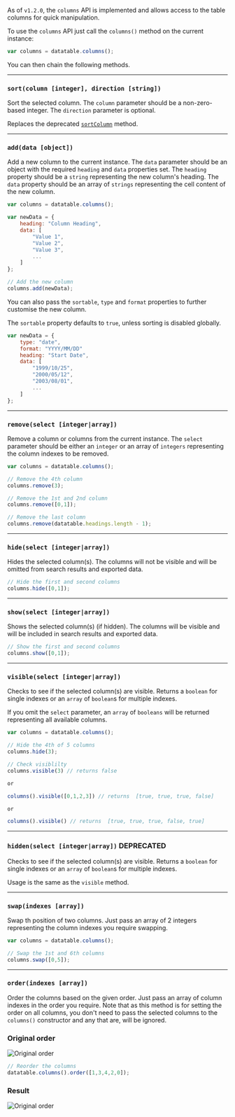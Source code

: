 As of `v1.2.0`, the `columns` API is implemented and allows access to the table columns for quick manipulation.

To use the `columns` API just call the `columns()` method on the current instance:

```javascript
var columns = datatable.columns();
```

You can then chain the following methods.

---

### `sort(column [integer], direction [string])`

Sort the selected column. The `column` parameter should be a non-zero-based integer. The `direction` parameter is optional.

Replaces the deprecated [`sortColumn`](https://github.com/Mobius1/Vanilla-DataTables/wiki/sortcolumn()) method.

---

### `add(data [object])`

Add a new column to the current instance. The `data` parameter should be an object with the required `heading` and `data` properties set. The `heading` property should be a `string` representing the new column's heading. The `data` property should be an array of `strings` representing the cell content of the new column.

```javascript
var columns = datatable.columns();

var newData = {
    heading: "Column Heading",
    data: [
        "Value 1",
        "Value 2",
        "Value 3",
        ...
    ]
};

// Add the new column
columns.add(newData);
```

You can also pass the `sortable`, `type` and `format` properties to further customise the new column.

The `sortable` property defaults to `true`, unless sorting is disabled globally.

```javascript
var newData = {
    type: "date",
    format: "YYYY/MM/DD"
    heading: "Start Date",
    data: [
        "1999/10/25",
        "2000/05/12",
        "2003/08/01",
        ...
    ]
};
```

---

### `remove(select [integer|array])`

Remove a column or columns from the current instance. The `select` parameter should be either an `integer` or an array of `integers` representing the column indexes to be removed.

```javascript
var columns = datatable.columns();

// Remove the 4th column
columns.remove(3);

// Remove the 1st and 2nd column
columns.remove([0,1]);

// Remove the last column
columns.remove(datatable.headings.length - 1);

```

---

### `hide(select [integer|array])`

Hides the selected column(s). The columns will not be visible and will be omitted from search results and exported data.

```javascript
// Hide the first and second columns
columns.hide([0,1]);
```

---

### `show(select [integer|array])`

Shows the selected column(s) (if hidden). The columns will be visible and will be included in search results and exported data.


```javascript
// Show the first and second columns
columns.show([0,1]);
```

---

### `visible(select [integer|array])`

Checks to see if the selected column(s) are visible. Returns a `boolean` for single indexes or an `array` of `boolean`s for multiple indexes.

If you omit the `select` parameter, an `array` of `booleans` will be returned representing all available columns.

```javascript
var columns = datatable.columns();

// Hide the 4th of 5 columns
columns.hide(3);

// Check visiblilty
columns.visible(3) // returns false

or 

columns().visible([0,1,2,3]) // returns  [true, true, true, false]

or

columns().visible() // returns  [true, true, true, false, true]

```

---

### `hidden(select [integer|array])` DEPRECATED

Checks to see if the selected column(s) are visible. Returns a `boolean` for single indexes or an `array` of `boolean`s for multiple indexes.

Usage is the same as the `visible` method.

---

### `swap(indexes [array])`

Swap th position of two columns. Just pass an array of 2 integers representing the column indexes you require swapping.

```javascript
var columns = datatable.columns();

// Swap the 1st and 6th columns
columns.swap([0,5]);

```

---

### `order(indexes [array])`

Order the columns based on the given order. Just pass an array of column indexes in the order you require. Note that as this method is for setting the order on all columns, you don't need to pass the selected columns to the `columns()` constructor and any that are, will be ignored.

### Original order
![Original order](http://i.imgur.com/OK5DoGs.png)


```javascript
// Reorder the columns
datatable.columns().order([1,3,4,2,0]);
```


### Result
![Original order](http://i.imgur.com/kNGEgpT.png)
